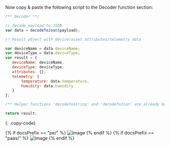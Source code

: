 Now copy & paste the following script to the Decoder function section:

```javascript
/** Decoder **/

// decode payload to JSON
var data = decodeToJson(payload);

// Result object with device/asset attributes/telemetry data

var deviceName = data.deviceName;
var deviceType = data.deviceType;
var result = {
   deviceName: deviceName,
   deviceType: deviceType,
   attributes: {},
   telemetry: {
       temperature: data.temperature,
       humidity: data.humidity
   }
};

/** Helper functions 'decodeToString' and 'decodeToJson' are already built-in **/

return result;
``` 
{: .copy-code}

{% if docsPrefix == "pe/" %}
![image](/images/user-guide/integrations/coap/coap-uplink-converter-json-tbel-pe.png)
{% endif %}
{% if docsPrefix == "paas/" %}
![image](/images/user-guide/integrations/coap/coap-uplink-converter-json-tbel-paas.png)
{% endif %}